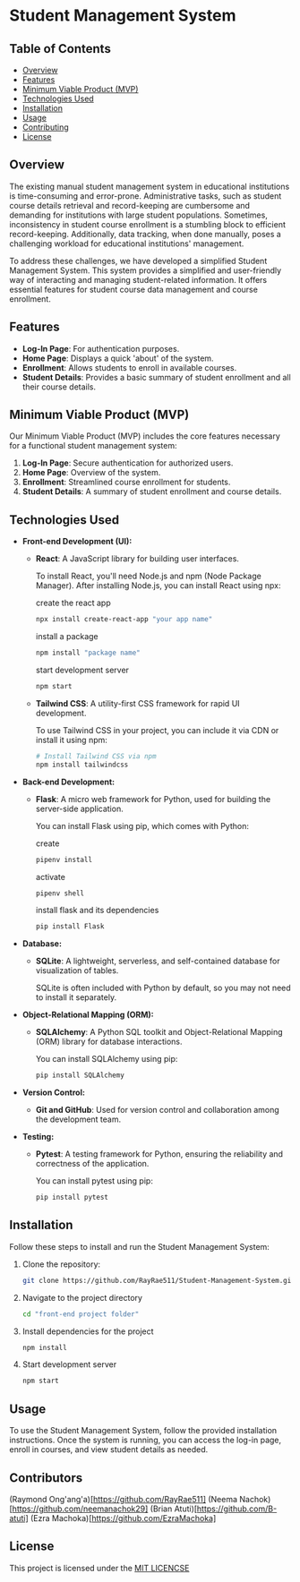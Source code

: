 # Student Management System

## Table of Contents
- [Overview](#overview)
- [Features](#features)
- [Minimum Viable Product (MVP)](#minimum-viable-product-mvp)
- [Technologies Used](#technologies-used)
- [Installation](#installation)
- [Usage](#usage)
- [Contributing](#contributing)
- [License](#license)

## Overview
The existing manual student management system in educational institutions is time-consuming and error-prone. Administrative tasks, such as student course details retrieval and record-keeping are cumbersome and demanding for institutions with large student populations. Sometimes, inconsistency in student course enrollment is a stumbling block to efficient record-keeping. Additionally, data tracking, when done manually, poses a challenging workload for educational institutions' management.

To address these challenges, we have developed a simplified Student Management System. This system provides a simplified and user-friendly way of interacting and managing student-related information. It offers essential features for student course data management and course enrollment.

## Features
- **Log-In Page**: For authentication purposes.
- **Home Page**: Displays a quick 'about' of the system.
- **Enrollment**: Allows students to enroll in available courses.
- **Student Details**: Provides a basic summary of student enrollment and all their course details.

## Minimum Viable Product (MVP)
Our Minimum Viable Product (MVP) includes the core features necessary for a functional student management system:
1. **Log-In Page**: Secure authentication for authorized users.
2. **Home Page**: Overview of the system.
3. **Enrollment**: Streamlined course enrollment for students.
4. **Student Details**: A summary of student enrollment and course details.

## Technologies Used

- **Front-end Development (UI):**
   - **React**: A JavaScript library for building user interfaces.

     To install React, you'll need Node.js and npm (Node Package Manager). After installing Node.js, you can install React using npx:

     create the react app
     ```bash
     npx install create-react-app "your app name"
     ```
     install a package
     ```bash
     npm install "package name"
     ```
     start development server
     ```bash
     npm start
     ```

    

   - **Tailwind CSS**: A utility-first CSS framework for rapid UI development.

     To use Tailwind CSS in your project, you can include it via CDN or install it using npm:

     ```bash
     # Install Tailwind CSS via npm
     npm install tailwindcss
     ```

- **Back-end Development:**
   - **Flask**: A micro web framework for Python, used for building the server-side application.

     You can install Flask using pip, which comes with Python:

     create
     ```bash
     pipenv install
     ```
     activate
     ```bash
     pipenv shell
     ```
     install flask and its dependencies
     ```bash
     pip install Flask
     ```

- **Database:**
   - **SQLite**: A lightweight, serverless, and self-contained database for visualization of tables.

     SQLite is often included with Python by default, so you may not need to install it separately.

- **Object-Relational Mapping (ORM):**
   - **SQLAlchemy**: A Python SQL toolkit and Object-Relational Mapping (ORM) library for database interactions.

     You can install SQLAlchemy using pip:

     ```bash
     pip install SQLAlchemy
     ```

- **Version Control:**
   - **Git and GitHub**: Used for version control and collaboration among the development team.

- **Testing:**
   - **Pytest**: A testing framework for Python, ensuring the reliability and correctness of the application.

     You can install pytest using pip:

     ```bash
     pip install pytest
     ```
## Installation
Follow these steps to install and run the Student Management System:
1. Clone the repository:
   ```bash
   git clone https://github.com/RayRae511/Student-Management-System.git

2. Navigate to the project directory
    ```bash
    cd "front-end project folder"
    ```
3. Install dependencies for the project
    ```bash
    npm install
    ```
4. Start development server
    ```bash
    npm start
    ```
## Usage
To use the Student Management System, follow the provided installation instructions. Once the system is running, you can access the log-in page, enroll in courses, and view student details as needed.

## Contributors
(Raymond Ong'ang'a)[https://github.com/RayRae511]
(Neema Nachok)[https://github.com/neemanachok29]
(Brian Atuti)[https://github.com/B-atuti]
(Ezra Machoka)[https://github.com/EzraMachoka]

## License
This project is licensed under the [MIT LICENCSE](https://github.com/mit-license/mit-license)